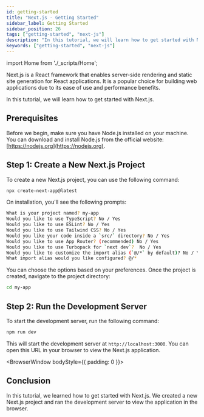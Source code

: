 ```yaml
---
id: getting-started
title: "Next.js - Getting Started"
sidebar_label: Getting Started
sidebar_position: 26
tags: ["getting-started", "next-js"]
description: "In this tutorial, we will learn how to get started with Next.js."
keywords: ["getting-started", "next-js"]
---
```


import Home from './_scripts/Home';

Next.js is a React framework that enables server-side rendering and static site generation for React applications. It is a popular choice for building web applications due to its ease of use and performance benefits.

In this tutorial, we will learn how to get started with Next.js.

  <AdsComponent />

## Prerequisites

Before we begin, make sure you have Node.js installed on your machine. You can download and install Node.js from the official website: [https://nodejs.org](https://nodejs.org).

## Step 1: Create a New Next.js Project

To create a new Next.js project, you can use the following command:

```bash
npx create-next-app@latest
```

On installation, you'll see the following prompts:

```bash
What is your project named? my-app
Would you like to use TypeScript? No / Yes
Would you like to use ESLint? No / Yes
Would you like to use Tailwind CSS? No / Yes
Would you like your code inside a `src/` directory? No / Yes
Would you like to use App Router? (recommended) No / Yes
Would you like to use Turbopack for `next dev`?  No / Yes
Would you like to customize the import alias (`@/*` by default)? No / Yes
What import alias would you like configured? @/*
```

You can choose the options based on your preferences. Once the project is created, navigate to the project directory:

```bash
cd my-app
```

## Step 2: Run the Development Server

To start the development server, run the following command:

```bash
npm run dev
```

This will start the development server at `http://localhost:3000`. You can open this URL in your browser to view the Next.js application.

<BrowserWindow bodyStyle={{ padding: 0 }}>
  <Home />
</BrowserWindow>

## Conclusion

In this tutorial, we learned how to get started with Next.js. We created a new Next.js project and ran the development server to view the application in the browser.